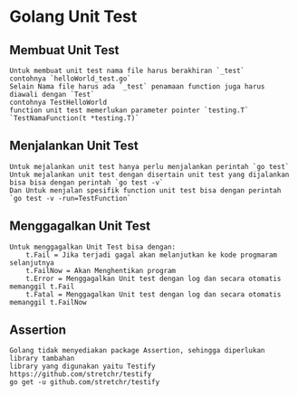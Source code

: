 # Golang Unit Test

## Membuat Unit Test
	Untuk membuat unit test nama file harus berakhiran `_test`
	contohnya `helloWorld_test.go`
	Selain Nama file harus ada `_test` penamaan function juga harus diawali dengan `Test`
	contohnya TestHelloWorld
	function unit test memerlukan parameter pointer `testing.T`
	`TestNamaFunction(t *testing.T)`

## Menjalankan Unit Test
	Untuk mejalankan unit test hanya perlu menjalankan perintah `go test`
	Untuk mejalankan unit test dengan disertain unit test yang dijalankan bisa bisa dengan perintah `go test -v`
	Dan Untuk menjalan spesifik function unit test bisa dengan perintah `go test -v -run=TestFunction`

## Menggagalkan Unit Test
	Untuk menggagalkan Unit Test bisa dengan: 
		t.Fail = Jika terjadi gagal akan melanjutkan ke kode progmaram selanjutnya
		t.FailNow = Akan Menghentikan program
		t.Error = Menggagalkan Unit test dengan log dan secara otomatis memanggil t.Fail
		t.Fatal = Menggagalkan Unit test dengan log dan secara otomatis memanggil t.FailNow

## Assertion
	Golang tidak menyediakan package Assertion, sehingga diperlukan library tambahan
	library yang digunakan yaitu Testify
	https://github.com/stretchr/testify
	go get -u github.com/stretchr/testify